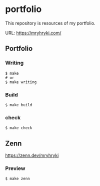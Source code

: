 # portfolio

This repository is resources of my portfolio.

URL: https://mryhryki.com/

## Portfolio

### Writing

```shell
$ make
# or
$ make writing
```

### Build

```shell
$ make build
```

### check

```shell
$ make check
```

## Zenn

https://zenn.dev/mryhryki

### Preview

```shell
$ make zenn
```
